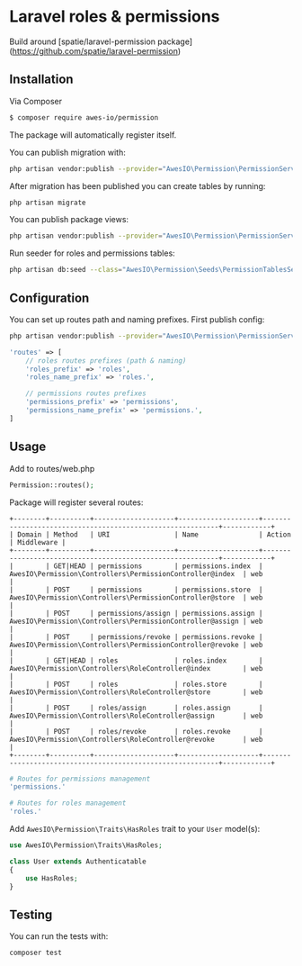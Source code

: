 # Laravel roles & permissions

Build around [spatie/laravel-permission package] (https://github.com/spatie/laravel-permission)

## Installation

Via Composer

``` bash
$ composer require awes-io/permission
```

The package will automatically register itself.

You can publish migration with:

```bash
php artisan vendor:publish --provider="AwesIO\Permission\PermissionServiceProvider" --tag="migrations"
```

After migration has been published you can create tables by running:

```bash
php artisan migrate
```

You can publish package views:

```bash
php artisan vendor:publish --provider="AwesIO\Permission\PermissionServiceProvider" --tag="views"
```

Run seeder for roles and permissions tables:

```bash
php artisan db:seed --class="AwesIO\Permission\Seeds\PermissionTablesSeeder"
```

## Configuration

You can set up routes path and naming prefixes. First publish config:

```bash
php artisan vendor:publish --provider="AwesIO\Permission\PermissionServiceProvider" --tag="config"
```

```php
'routes' => [
    // roles routes prefixes (path & naming)
    'roles_prefix' => 'roles',
    'roles_name_prefix' => 'roles.',

    // permissions routes prefixes
    'permissions_prefix' => 'permissions',
    'permissions_name_prefix' => 'permissions.',
]
```

## Usage

Add to routes/web.php

```php
Permission::routes();
```

Package will register several routes:

```
+--------+----------+--------------------+--------------------+-----------------------------------------------------------+------------+
| Domain | Method   | URI                | Name               | Action                                                    | Middleware |
+--------+----------+--------------------+--------------------+-----------------------------------------------------------+------------+
|        | GET|HEAD | permissions        | permissions.index  | AwesIO\Permission\Controllers\PermissionController@index  | web        |
|        | POST     | permissions        | permissions.store  | AwesIO\Permission\Controllers\PermissionController@store  | web        |
|        | POST     | permissions/assign | permissions.assign | AwesIO\Permission\Controllers\PermissionController@assign | web        |
|        | POST     | permissions/revoke | permissions.revoke | AwesIO\Permission\Controllers\PermissionController@revoke | web        |
|        | GET|HEAD | roles              | roles.index        | AwesIO\Permission\Controllers\RoleController@index        | web        |
|        | POST     | roles              | roles.store        | AwesIO\Permission\Controllers\RoleController@store        | web        |
|        | POST     | roles/assign       | roles.assign       | AwesIO\Permission\Controllers\RoleController@assign       | web        |
|        | POST     | roles/revoke       | roles.revoke       | AwesIO\Permission\Controllers\RoleController@revoke       | web        |
+--------+----------+--------------------+--------------------+-----------------------------------------------------------+------------+
```

```php
# Routes for permissions management
'permissions.'

# Routes for roles management
'roles.'
```

Add `AwesIO\Permission\Traits\HasRoles` trait to your `User` model(s):

```php
use AwesIO\Permission\Traits\HasRoles;

class User extends Authenticatable
{
    use HasRoles;
}
```

## Testing

You can run the tests with:

```bash
composer test
```